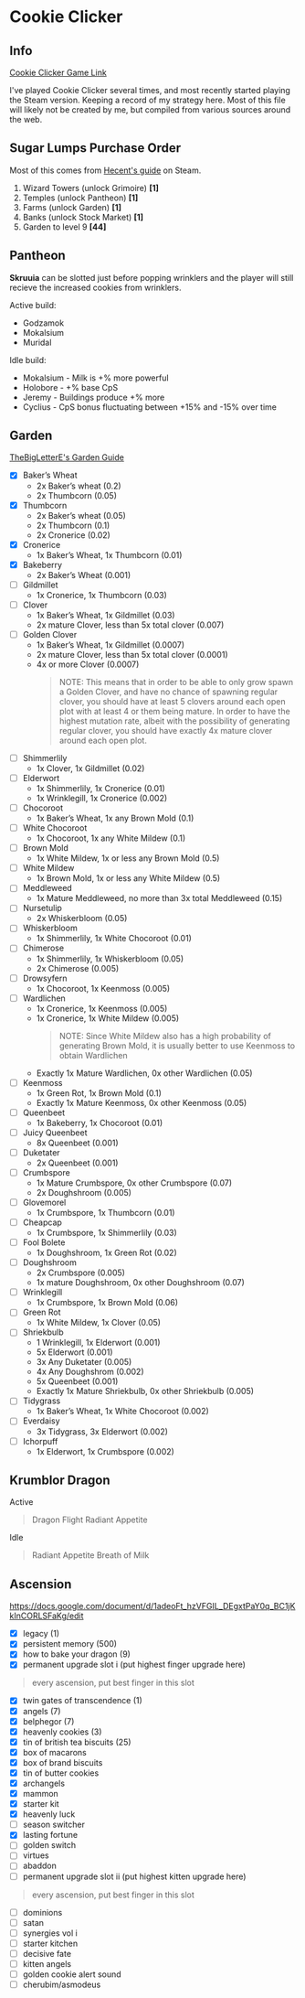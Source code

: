 # Cookie Clicker

## Info

[Cookie Clicker Game Link](https://orteil.dashnet.org/cookieclicker/)

I've played Cookie Clicker several times, and most recently started playing the Steam version. Keeping a record of my strategy here. Most of this file will likely not be created by me, but compiled from various sources around the web.

## Sugar Lumps Purchase Order

Most of this comes from [Hecent's guide](https://steamcommunity.com/sharedfiles/filedetails/?id=2712325027) on Steam.

1. Wizard Towers (unlock Grimoire) **[1]**
2. Temples (unlock Pantheon) **[1]**
3. Farms (unlock Garden) **[1]**
4. Banks (unlock Stock Market) **[1]**
5. Garden to level 9 **[44]**

## Pantheon

**Skruuia** can be slotted just before popping wrinklers and the player will still recieve the increased cookies from wrinklers.

Active build:
 * Godzamok
 * Mokalsium
 * Muridal

Idle build:
 * Mokalsium - Milk is +% more powerful
 * Holobore - +% base CpS
 * Jeremy - Buildings produce +% more
 * Cyclius - CpS bonus fluctuating between +15% and -15% over time

## Garden

[TheBigLetterE's Garden Guide](https://www.reddit.com/r/CookieClicker/comments/e1sxnr/comprehensive_guide_to_garden_strategy/)

- [x] Baker’s Wheat
   * 2x Baker’s wheat (0.2)
   * 2x Thumbcorn (0.05)
- [x] Thumbcorn
   * 2x Baker’s wheat (0.05)
   * 2x Thumbcorn (0.1)
   * 2x Cronerice (0.02)
- [x] Cronerice
   * 1x Baker’s Wheat, 1x Thumbcorn (0.01)
- [x] Bakeberry
   * 2x Baker’s Wheat (0.001)
- [ ] Gildmillet
   * 1x Cronerice, 1x Thumbcorn (0.03)
- [ ] Clover
   * 1x Baker’s Wheat, 1x Gildmillet (0.03)
   * 2x mature Clover, less than 5x total clover (0.007)
- [ ] Golden Clover
   * 1x Baker’s Wheat, 1x Gildmillet (0.0007)
   * 2x mature Clover, less than 5x total clover (0.0001)
   * 4x or more Clover (0.0007)
      > NOTE: This means that in order to be able to only grow spawn a Golden Clover, and have no chance of spawning regular clover, you should have at least 5 clovers around each open plot with at least 4 or them being mature.  In order to have the highest mutation rate, albeit with the possibility of generating regular clover, you should have exactly 4x mature clover around each open plot.
- [ ] Shimmerlily
   * 1x Clover, 1x Gildmillet (0.02)
- [ ] Elderwort
   * 1x Shimmerlily, 1x Cronerice (0.01)
   * 1x Wrinklegill, 1x Cronerice (0.002)
- [ ] Chocoroot
   * 1x Baker’s Wheat, 1x any Brown Mold (0.1)
- [ ] White Chocoroot
   * 1x Chocoroot, 1x any White Mildew (0.1)
- [ ] Brown Mold
   * 1x White Mildew, 1x or less any Brown Mold (0.5)
- [ ] White Mildew
   * 1x Brown Mold, 1x or less any White Mildew (0.5)
- [ ] Meddleweed
   * 1x Mature Meddleweed, no more than 3x total Meddleweed (0.15)
- [ ] Nursetulip
   * 2x Whiskerbloom (0.05)
- [ ] Whiskerbloom
   * 1x Shimmerlily, 1x White Chocoroot (0.01)
- [ ] Chimerose
   * 1x Shimmerlily, 1x Whiskerbloom (0.05)
   * 2x Chimerose (0.005)
- [ ] Drowsyfern
   * 1x Chocoroot, 1x Keenmoss (0.005)
- [ ] Wardlichen
   * 1x Cronerice, 1x Keenmoss (0.005)
   * 1x Cronerice, 1x White Mildew (0.005)
      > NOTE: Since White Mildew also has a high probability of generating Brown Mold, it is usually better to use Keenmoss to obtain Wardlichen
   * Exactly 1x Mature Wardlichen, 0x other Wardlichen (0.05)
- [ ] Keenmoss
   * 1x Green Rot, 1x Brown Mold (0.1)
   * Exactly 1x Mature Keenmoss, 0x other Keenmoss (0.05)
- [ ] Queenbeet
   * 1x Bakeberry, 1x Chocoroot (0.01)
- [ ] Juicy Queenbeet
   * 8x Queenbeet (0.001)
- [ ] Duketater
   * 2x Queenbeet (0.001)
- [ ] Crumbspore
   * 1x Mature Crumbspore, 0x other Crumbspore (0.07)
   * 2x Doughshroom (0.005)
- [ ] Glovemorel
   * 1x Crumbspore, 1x Thumbcorn (0.01)
- [ ] Cheapcap
   * 1x Crumbspore, 1x Shimmerlily (0.03)
- [ ] Fool Bolete
   * 1x Doughshroom, 1x Green Rot (0.02)
- [ ] Doughshroom
   * 2x Crumbspore (0.005)
   * 1x mature Doughshroom, 0x other Doughshroom (0.07)
- [ ] Wrinklegill
   * 1x Crumbspore, 1x Brown Mold (0.06)
- [ ] Green Rot
   * 1x White Mildew, 1x Clover (0.05)
- [ ] Shriekbulb
   * 1 Wrinklegill, 1x Elderwort (0.001)
   * 5x Elderwort (0.001)
   * 3x Any Duketater (0.005)
   * 4x Any Doughshrom (0.002)
   * 5x Queenbeet (0.001)
   * Exactly 1x Mature Shriekbulb, 0x other Shriekbulb (0.005)
- [ ] Tidygrass
   * 1x Baker’s Wheat, 1x White Chocoroot (0.002)
- [ ] Everdaisy
   * 3x Tidygrass, 3x Elderwort (0.002)
- [ ] Ichorpuff
   * 1x Elderwort, 1x Crumbspore (0.002)

## Krumblor Dragon

Active
> Dragon Flight
> Radiant Appetite

Idle
> Radiant Appetite
> Breath of Milk

## Ascension

https://docs.google.com/document/d/1adeoFt_hzVFGIL_DEgxtPaY0q_BC1jKkInCORLSFaKg/edit

 - [x] legacy (1)
 - [x] persistent memory (500)
 - [x] how to bake your dragon (9)
 - [x] permanent upgrade slot i (put highest finger upgrade here)  
> every ascension, put best finger in this slot
 - [x] twin gates of transcendence (1)
 - [x] angels (7)
 - [x] belphegor (7)
 - [x] heavenly cookies (3)
 - [x] tin of british tea biscuits (25)
 - [x] box of macarons
 - [x] box of brand biscuits
 - [x] tin of butter cookies
 - [x] archangels
 - [x] mammon
 - [x] starter kit
 - [x] heavenly luck
 - [ ] season switcher
 - [x] lasting fortune
 - [ ] golden switch
 - [ ] virtues
 - [ ] abaddon
 - [ ] permanent upgrade slot ii (put highest kitten upgrade here)
> every ascension, put best finger in this slot
 - [ ] dominions
 - [ ] satan
 - [ ] synergies vol i
 - [ ] starter kitchen
 - [ ] decisive fate
 - [ ] kitten angels
 - [ ] golden cookie alert sound
 - [ ] cherubim/asmodeus
